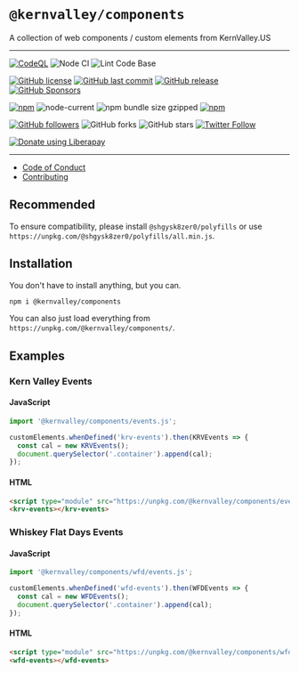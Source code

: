 # `@kernvalley/components`
A collection of web components / custom elements from KernValley.US

- - -
[![CodeQL](https://github.com/kernvalley/components/actions/workflows/codeql-analysis.yml/badge.svg)](https://github.com/kernvalley/components/actions/workflows/codeql-analysis.yml)
![Node CI](https://github.com/kernvalley/components/workflows/Node%20CI/badge.svg)
![Lint Code Base](https://github.com/kernvalley/components/workflows/Lint%20Code%20Base/badge.svg)

[![GitHub license](https://img.shields.io/github/license/kernvalley/components.svg)](https://github.com/kernvalley/components/blob/master/LICENSE)
[![GitHub last commit](https://img.shields.io/github/last-commit/kernvalley/components.svg)](https://github.com/kernvalley/components/commits/master)
[![GitHub release](https://img.shields.io/github/release/kernvalley/components?logo=github)](https://github.com/kernvalley/components/releases)
[![GitHub Sponsors](https://img.shields.io/github/sponsors/shgysk8zer0?logo=github)](https://github.com/sponsors/shgysk8zer0)

[![npm](https://img.shields.io/npm/v/@kernvalley/components)](https://www.npmjs.com/package/@kernvalley/components)
![node-current](https://img.shields.io/node/v/@kernvalley/components)
![npm bundle size gzipped](https://img.shields.io/bundlephobia/minzip/@kernvalley/components)
[![npm](https://img.shields.io/npm/dw/@kernvalley/components?logo=npm)](https://www.npmjs.com/package/@kernvalley/components)

[![GitHub followers](https://img.shields.io/github/followers/kernvalley.svg?style=social)](https://github.com/kernvalley)
![GitHub forks](https://img.shields.io/github/forks/kernvalley/components.svg?style=social)
![GitHub stars](https://img.shields.io/github/stars/kernvalley/components.svg?style=social)
[![Twitter Follow](https://img.shields.io/twitter/follow/kern_valley.svg?style=social)](https://twitter.com/kern_valley)

[![Donate using Liberapay](https://img.shields.io/liberapay/receives/shgysk8zer0.svg?logo=liberapay)](https://liberapay.com/shgysk8zer0/donate "Donate using Liberapay")
- - -

- [Code of Conduct](./.github/CODE_OF_CONDUCT.md)
- [Contributing](./.github/CONTRIBUTING.md)
<!-- - [Security Policy](./.github/SECURITY.md) -->

## Recommended

To ensure compatibility, please install `@shgysk8zer0/polyfills` or use `https://unpkg.com/@shgysk8zer0/polyfills/all.min.js`.

## Installation

You don't have to install anything, but you can.

```bash
npm i @kernvalley/components
```

You can also just load everything from `https://unpkg.com/@kernvalley/components/`.

## Examples
### Kern Valley Events
#### JavaScript

```js
import '@kernvalley/components/events.js';

customElements.whenDefined('krv-events').then(KRVEvents => {
  const cal = new KRVEvents();
  document.querySelector('.container').append(cal);
});
```

#### HTML
```html
<script type="module" src="https://unpkg.com/@kernvalley/components/events.js" crossorigin="anonymous" referrerpolicy="no-referrer"></script>
<krv-events></krv-events>
```

### Whiskey Flat Days Events
#### JavaScript

```js
import '@kernvalley/components/wfd/events.js';

customElements.whenDefined('wfd-events').then(WFDEvents => {
  const cal = new WFDEvents();
  document.querySelector('.container').append(cal);
});
```

#### HTML
```html
<script type="module" src="https://unpkg.com/@kernvalley/components/wfd/events.js" crossorigin="anonymous" referrerpolicy="no-referrer"></script>
<wfd-events></wfd-events>
```

